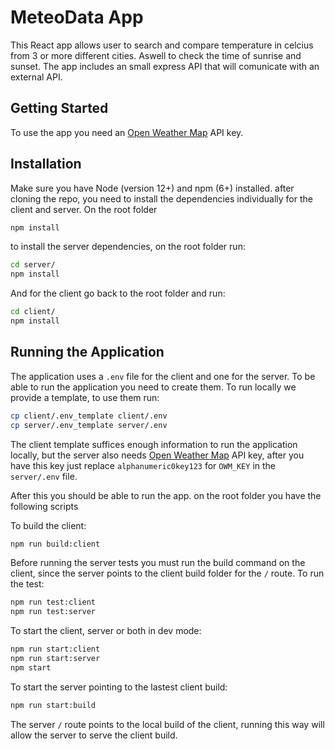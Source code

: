 # MeteoData App

This React app allows user to search and compare temperature in celcius from 3 or more different cities. Aswell to check the time of sunrise and sunset.
The app includes an small express API that will comunicate with an external API.

## Getting Started
To use the app you need an [Open Weather Map](https://openweathermap.org/) API key.

## Installation

Make sure you have Node (version 12+) and npm (6+) installed.
after cloning the repo, you need to install the dependencies individually for the client and server. On the root folder

```bash
npm install
```
to install the server dependencies, on the root folder run:
```bash
cd server/
npm install
```
And for the client go back to the root folder and run:
```bash
cd client/
npm install
```

## Running the Application

The application uses a `.env` file for the client and one for the server. To be able to run the application you need to create them.
To run locally we provide a template, to use them run:
```bash
cp client/.env_template client/.env
cp server/.env_template server/.env
```
The client template suffices enough information to run the application locally, but the server also needs [Open Weather Map](https://openweathermap.org/) API key, after you have this key just replace `alphanumeric0key123` for `OWM_KEY` in the  `server/.env` file.

After this you should be able to run the app. on the root folder you have the following scripts

To build the client:
```bash
npm run build:client
```

Before running the server tests you must run the build command on the client, since the server points to the client build folder for the `/` route.
To run the test:
```bash
npm run test:client
npm run test:server
```

To start the client, server or both in dev mode:
```bash
npm run start:client
npm run start:server
npm start
```
To start the server pointing to the lastest client build:

```bash
npm run start:build
```

The server `/` route points to the local build of the client, running this way will allow the server to serve the client build.